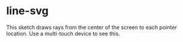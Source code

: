 # line-svg

This sketch draws rays from the center of the screen to
each pointer location. Use a multi-touch device to see this.
